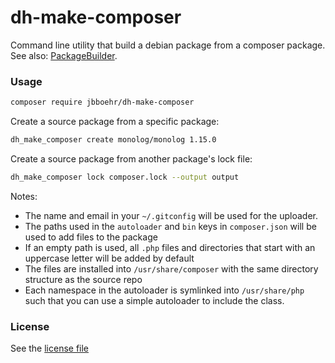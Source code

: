 
# dh-make-composer

Command line utility that build a debian package from a composer package.
See also: [PackageBuilder](https://github.com/wapmorgan/PackageBuilder).


### Usage

```sh
composer require jbboehr/dh-make-composer
```

Create a source package from a specific package:

```sh
dh_make_composer create monolog/monolog 1.15.0
```

Create a source package from another package's lock file:

```sh
dh_make_composer lock composer.lock --output output
```

Notes:

- The name and email in your `~/.gitconfig` will be used for the uploader.
- The paths used in the `autoloader` and `bin` keys in `composer.json` will be used to add files to the package
- If an empty path is used, all `.php` files and directories that start with an uppercase letter will be added by default
- The files are installed into `/usr/share/composer` with the same directory structure as the source repo
- Each namespace in the autoloader is symlinked into `/usr/share/php` such that you can use a simple autoloader to include the class.

### License

See the [license file](LICENSE.md)
